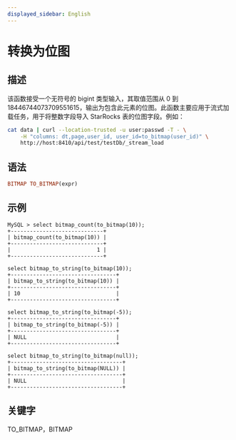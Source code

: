 ```yaml
---
displayed_sidebar: English
---
```


# 转换为位图

## 描述

该函数接受一个无符号的 bigint 类型输入，其取值范围从 0 到 18446744073709551615，输出为包含此元素的位图。此函数主要应用于流式加载任务，用于将整数字段导入 StarRocks 表的位图字段。例如：

```bash
cat data | curl --location-trusted -u user:passwd -T - \
    -H "columns: dt,page,user_id, user_id=to_bitmap(user_id)" \
    http://host:8410/api/test/testDb/_stream_load
```

## 语法

```Haskell
BITMAP TO_BITMAP(expr)
```

## 示例

```Plain
MySQL > select bitmap_count(to_bitmap(10));
+-----------------------------+
| bitmap_count(to_bitmap(10)) |
+-----------------------------+
|                           1 |
+-----------------------------+

select bitmap_to_string(to_bitmap(10));
+---------------------------------+
| bitmap_to_string(to_bitmap(10)) |
+---------------------------------+
| 10                              |
+---------------------------------+

select bitmap_to_string(to_bitmap(-5));
+---------------------------------+
| bitmap_to_string(to_bitmap(-5)) |
+---------------------------------+
| NULL                            |
+---------------------------------+

select bitmap_to_string(to_bitmap(null));
+-----------------------------------+
| bitmap_to_string(to_bitmap(NULL)) |
+-----------------------------------+
| NULL                              |
+-----------------------------------+
```

## 关键字

TO_BITMAP，BITMAP
